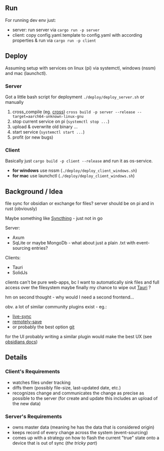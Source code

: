 ## Run

For running dev env just:
* server: run server via `cargo run -p server`
* client: copy config.yaml.template to config.yaml with according properties & run via `cargo run -p client`

## Deploy 

Assuming setup with services on linux (pi) via systemctl, windows (nssm) and mac (launchctl).

### Server
Got a little bash script for deployment `./deploy/deploy_server.sh` or manually
1. cross_compile (eg. [cross](https://github.com/cross-rs/cross)) `cross build -p server --release --target=aarch64-unknown-linux-gnu`
2. stop current service on pi (`systemctl stop ...`)
3. upload & overwrite old binary ...
4. start service (`systemctl start ...`) 
5. profit (or new bugs)

### Client
Basically just `cargo build -p client --release` and run it as os-service.

* **for windows** use nssm (`./deploy/deploy_client_windows.sh`)
* **for mac** use launchctl (`./deploy/deploy_client_windows.sh`)

## Background / Idea

file sync for obsidian or exchange for files?
server should be on pi
and in rust (obviously)

Maybe something like [Syncthing](https://github.com/syncthing/syncthing) - just not in go

Server:

- Axum
- SqLite or maybe MongoDb - what about just a plain .txt with event-sourcing entries?

Clients:

- Tauri
- SolidJs

clients can't be pure web-apps, bc I want to automatically sink files and full access over the filesystem
maybe finally my chance to wipe out [Tauri](https://tauri.app/) ?

hm on second thought - why would I need a second frontend...

obv. a lot of similar community plugins exist - eg.:

- [live-sync](https://github.com/vrtmrz/obsidian-livesync)
- [remotely-save](https://github.com/remotely-save/remotely-save)
- or probably the best option [git](https://github.com/Vinzent03/obsidian-git)

for the UI probably writing a similar plugin would make the best UX (see [obsidians docs](https://docs.obsidian.md/))

## Details

### Client's Requirements

- watches files under tracking
- diffs them (possibly file-size, last-updated date, etc.)
- recognizes change and communicates the change as precise as possible to the server (for create and update this
  includes an upload of the new data)

### Server's Requirements

- owns master data (meaning he has the data that is considered origin)
- keeps record of every change across the system (event-sourcing)
- comes up with a strategy on how to flash the current "true" state onto a device that is out of sync (*the tricky
  part*)

